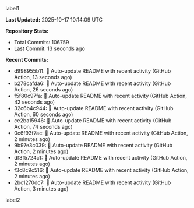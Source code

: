 
label1 
<!-- ACTIVITY_START -->
**Last Updated:** 2025-10-17 10:14:09 UTC

**Repository Stats:**
- Total Commits: 106759
- Last Commit: 13 seconds ago

**Recent Commits:**
- d998955b11: 🤖 Auto-update README with recent activity (GitHub Action, 13 seconds ago)
- b278cafda6: 🤖 Auto-update README with recent activity (GitHub Action, 26 seconds ago)
- f5f80c97fa: 🤖 Auto-update README with recent activity (GitHub Action, 42 seconds ago)
- 32c6b4c944: 🤖 Auto-update README with recent activity (GitHub Action, 60 seconds ago)
- ce2ba15946: 🤖 Auto-update README with recent activity (GitHub Action, 74 seconds ago)
- 0c6f93f7ac: 🤖 Auto-update README with recent activity (GitHub Action, 2 minutes ago)
- 9b97e3c039: 🤖 Auto-update README with recent activity (GitHub Action, 2 minutes ago)
- df3f5724c1: 🤖 Auto-update README with recent activity (GitHub Action, 2 minutes ago)
- f3c8c9c516: 🤖 Auto-update README with recent activity (GitHub Action, 2 minutes ago)
- 2bc1270dc7: 🤖 Auto-update README with recent activity (GitHub Action, 3 minutes ago)
<!-- ACTIVITY_END -->

label2

